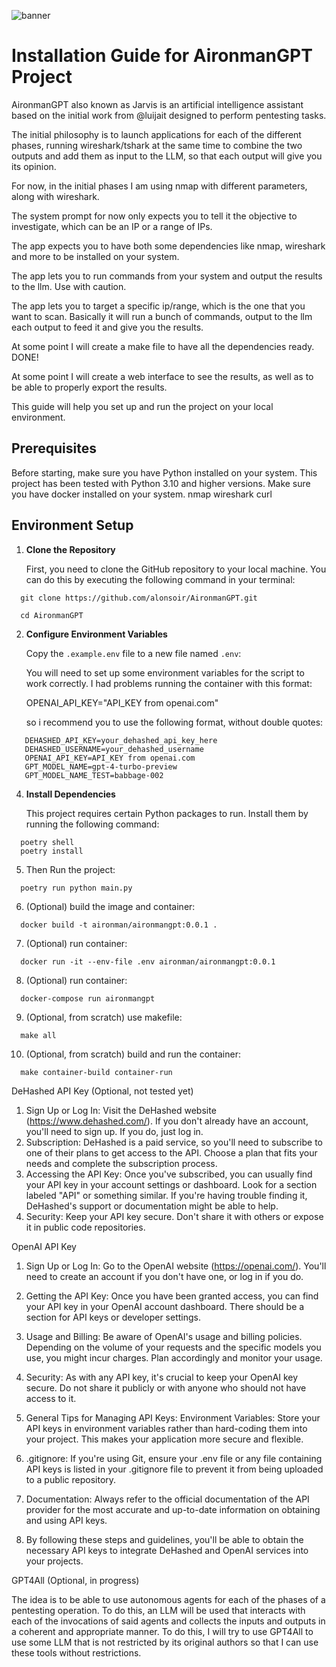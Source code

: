 ![banner](https://i.imgur.com/U1BLTRf.png)

# Installation Guide for AironmanGPT Project

AironmanGPT also known as Jarvis is an artificial intelligence assistant based on the initial work from @luijait 
designed to perform pentesting tasks. 

The initial philosophy is to launch applications for each of the different phases, running wireshark/tshark at the 
same time to combine the two outputs and add them as input to the LLM, so that each output will give you its opinion. 

For now, in the initial phases I am using nmap with different parameters, along with wireshark. 

The system prompt for now only expects you to tell it the objective to investigate, which can be an IP or a range of IPs. 

The app expects you to have both some dependencies like nmap, wireshark and more to be installed on your system. 

The app lets you to run commands from your system and output the results to the llm. Use with caution.

The app lets you to target a specific ip/range, which is the one that you want to scan. Basically it will run a bunch
of commands, output to the llm each output to feed it and give you the results.

At some point I will create a make file to have all the dependencies ready. DONE!

At some point I will create a web interface to see the results, as well as to be able to properly export the results.

This guide will help you set up and run the project on your local environment.

## Prerequisites

   Before starting, make sure you have Python installed on your system. 
   This project has been tested with Python 3.10 
   and higher versions.
   Make sure you have docker installed on your system.
   nmap 
   wireshark
   curl

## Environment Setup

1. **Clone the Repository**

   First, you need to clone the GitHub repository to your local machine. You can do this by executing the following 
   command in your terminal:

```shell
  git clone https://github.com/alonsoir/AironmanGPT.git
```
```shell
  cd AironmanGPT
```

2. **Configure Environment Variables**
   
   Copy the `.example.env` file to 
   a new file named `.env`:

   You will need to set up some environment variables for the script to work correctly. 
   I had problems running the container with this format:

      OPENAI_API_KEY="API_KEY from openai.com"

   so i recommend you to use the following format, without double quotes:

```env
   DEHASHED_API_KEY=your_dehashed_api_key_here
   DEHASHED_USERNAME=your_dehashed_username
   OPENAI_API_KEY=API_KEY from openai.com
   GPT_MODEL_NAME=gpt-4-turbo-preview
   GPT_MODEL_NAME_TEST=babbage-002
```

4. **Install Dependencies**

   This project requires certain Python packages to run. Install them by running the following command:

```shell
  poetry shell
  poetry install  
```
5. Then Run the project:
```shell
  poetry run python main.py
```
6. (Optional) build the image and container:
```shell
  docker build -t aironman/aironmangpt:0.0.1 .
```
7. (Optional) run container:
```shell
  docker run -it --env-file .env aironman/aironmangpt:0.0.1
```

8. (Optional) run container:
```shell
  docker-compose run aironmangpt
```

9. (Optional, from scratch) use makefile:
```shell
  make all
```

10. (Optional, from scratch) build and run the container:
```shell
  make container-build container-run
```

DeHashed API Key (Optional, not tested yet)
1. Sign Up or Log In: Visit the DeHashed website (https://www.dehashed.com/). If you don't already have an account, 
you'll need to sign up. If you do, just log in.
2. Subscription: DeHashed is a paid service, so you'll need to subscribe to one of their plans to get access to the API. 
Choose a plan that fits your needs and complete the subscription process.
3. Accessing the API Key: Once you've subscribed, you can usually find your API key in your account settings or 
dashboard. Look for a section labeled "API" or something similar. If you're having trouble finding it, DeHashed's 
support or documentation might be able to help.
4. Security: Keep your API key secure. Don't share it with others or expose it in public code repositories.
 
OpenAI API Key
1. Sign Up or Log In: Go to the OpenAI website (https://openai.com/). You'll need to create an account if you don't 
have one, or log in if you do.
3. Getting the API Key: Once you have been granted access, you can find your API key in your OpenAI account dashboard. 
There should be a section for API keys or developer settings.
4. Usage and Billing: Be aware of OpenAI's usage and billing policies. 
Depending on the volume of your requests and the specific models you use, you might incur charges. Plan accordingly and 
monitor your usage.
5. Security: As with any API key, it's crucial to keep your OpenAI key secure. Do not share it publicly or with anyone 
who should not have access to it.

6. General Tips for Managing API Keys:
Environment Variables: Store your API keys in environment variables rather than hard-coding them into your project. 
This makes your application more secure and flexible.

7. .gitignore: If you're using Git, ensure your .env file or any file containing API keys is listed in your .gitignore 
file to prevent it from being uploaded to a public repository.

8. Documentation: Always refer to the official documentation of the API provider for the most accurate and up-to-date 
information on obtaining and using API keys.

9. By following these steps and guidelines, you'll be able to obtain the necessary API keys to integrate DeHashed and 
OpenAI services into your projects.

GPT4All (Optional, in progress)

The idea is to be able to use autonomous agents for each of the phases of a pentesting operation. 
To do this, an LLM will be used that interacts with each of the invocations of said agents and collects the inputs and 
outputs in a coherent and appropriate manner.
To do this, I will try to use GPT4All to use some LLM that is not restricted by its original authors so that I can use 
these tools without restrictions.